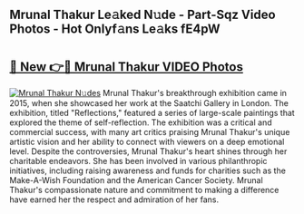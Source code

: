 ## Mrunal Thakur Le𝚊ked N𝚞de - Part-Sqz Video Photos - Hot Onlyf𝚊ns Le𝚊ks fE4pW

# <h2><a href="http://ab83122.deff.icu/?id=Mrunal+Thakur">🔗 New 👉🔴 Mrunal Thakur VIDEO Photos</a></h2>

[![Mrunal Thakur N𝚞des](https://i.imgur.com/rIISA9y.gif)](http://ab83122.deff.icu/?id=Mrunal+Thakur)
Mrunal Thakur's breakthrough exhibition came in 2015, when she showcased her work at the Saatchi Gallery in London. The exhibition, titled "Reflections," featured a series of large-scale paintings that explored the theme of self-reflection. The exhibition was a critical and commercial success, with many art critics praising Mrunal Thakur's unique artistic vision and her ability to connect with viewers on a deep emotional level. Despite the controversies, Mrunal Thakur's heart shines through her charitable endeavors. She has been involved in various philanthropic initiatives, including raising awareness and funds for charities such as the Make-A-Wish Foundation and the American Cancer Society. Mrunal Thakur's compassionate nature and commitment to making a difference have earned her the respect and admiration of her fans.
